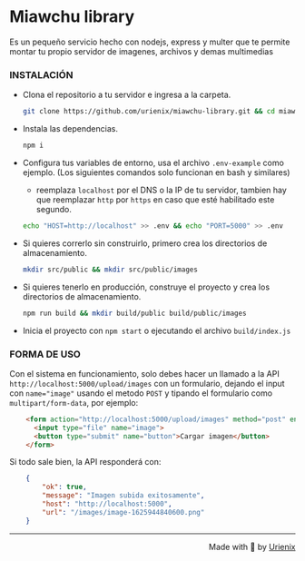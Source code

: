 # Miawchu library

Es un pequeño servicio hecho con nodejs, express y multer que te permite montar tu propio servidor de imagenes, archivos y demas multimedias

### INSTALACIÓN

 - Clona el repositorio a tu servidor e ingresa a la carpeta.
    ```bash
    git clone https://github.com/urienix/miawchu-library.git && cd miawchu-library
    ```

 - Instala las dependencias.
    ```bash
    npm i
    ```

 - Configura tus variables de entorno, usa el archivo ```.env-example``` como ejemplo. (Los siguientes comandos solo funcionan en bash y similares)
    - reemplaza ```localhost``` por el DNS o la IP de tu servidor, tambien hay que reemplazar ```http``` por ```https``` en caso que esté habilitado este segundo.
    ```bash
    echo "HOST=http://localhost" >> .env && echo "PORT=5000" >> .env
    ```

 - Si quieres correrlo sin construirlo, primero crea los directorios de almacenamiento.
    ```bash
    mkdir src/public && mkdir src/public/images
    ```

 - Si quieres tenerlo en producción, construye el proyecto y crea los directorios de almacenamiento.
    ```bash
    npm run build && mkdir build/public build/public/images
    ```

 - Inicia el proyecto con ```npm start``` o ejecutando el archivo ```build/index.js```


### FORMA DE USO
Con el sistema en funcionamiento, solo debes hacer un llamado a la API ```http://localhost:5000/upload/images``` con un formulario, dejando el input con ```name="image"``` usando el metodo ```POST``` y tipando el formulario como ```multipart/form-data```, por ejemplo:

```html
    <form action="http://localhost:5000/upload/images" method="post" enctype="multipart/form-data">
      <input type="file" name="image">
      <button type="submit" name="button">Cargar imagen</button>
    </form>
```

Si todo sale bien, la API responderá con:
```json
    {
        "ok": true,
        "message": "Imagen subida exitosamente",
        "host": "http://localhost:5000",
        "url": "/images/image-1625944840600.png"
    }
```


---
<div style="text-align: right;">
    Made with 💙 by <a href="https://urienix.moe" target="_blank">Urienix</a>
</div>
